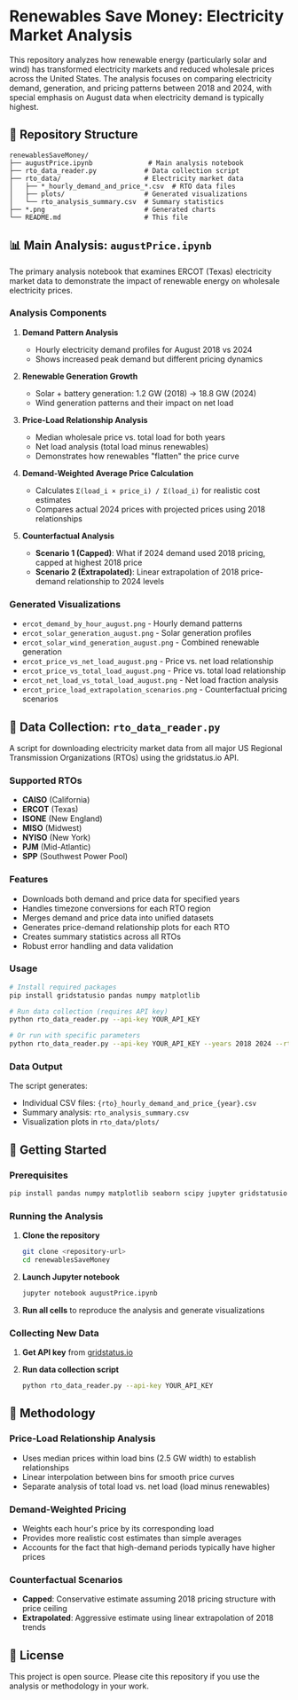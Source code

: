 # Renewables Save Money: Electricity Market Analysis

This repository analyzes how renewable energy (particularly solar and wind) has transformed electricity markets and reduced wholesale prices across the United States. The analysis focuses on comparing electricity demand, generation, and pricing patterns between 2018 and 2024, with special emphasis on August data when electricity demand is typically highest.

## 📁 Repository Structure

```
renewablesSaveMoney/
├── augustPrice.ipynb              # Main analysis notebook
├── rto_data_reader.py            # Data collection script
├── rto_data/                     # Electricity market data
│   ├── *_hourly_demand_and_price_*.csv  # RTO data files
│   ├── plots/                    # Generated visualizations
│   └── rto_analysis_summary.csv  # Summary statistics
├── *.png                         # Generated charts
└── README.md                     # This file
```

## 📊 Main Analysis: `augustPrice.ipynb`

The primary analysis notebook that examines ERCOT (Texas) electricity market data to demonstrate the impact of renewable energy on wholesale electricity prices.

### Analysis Components

1. **Demand Pattern Analysis**
   - Hourly electricity demand profiles for August 2018 vs 2024
   - Shows increased peak demand but different pricing dynamics

2. **Renewable Generation Growth**
   - Solar + battery generation: 1.2 GW (2018) → 18.8 GW (2024)
   - Wind generation patterns and their impact on net load

3. **Price-Load Relationship Analysis**
   - Median wholesale price vs. total load for both years
   - Net load analysis (total load minus renewables)
   - Demonstrates how renewables "flatten" the price curve

4. **Demand-Weighted Average Price Calculation**
   - Calculates `Σ(load_i × price_i) / Σ(load_i)` for realistic cost estimates
   - Compares actual 2024 prices with projected prices using 2018 relationships

5. **Counterfactual Analysis**
   - **Scenario 1 (Capped)**: What if 2024 demand used 2018 pricing, capped at highest 2018 price
   - **Scenario 2 (Extrapolated)**: Linear extrapolation of 2018 price-demand relationship to 2024 levels

### Generated Visualizations

- `ercot_demand_by_hour_august.png` - Hourly demand patterns
- `ercot_solar_generation_august.png` - Solar generation profiles  
- `ercot_solar_wind_generation_august.png` - Combined renewable generation
- `ercot_price_vs_net_load_august.png` - Price vs. net load relationship
- `ercot_price_vs_total_load_august.png` - Price vs. total load relationship
- `ercot_net_load_vs_total_load_august.png` - Net load fraction analysis
- `ercot_price_load_extrapolation_scenarios.png` - Counterfactual pricing scenarios

## 🔧 Data Collection: `rto_data_reader.py`

A script for downloading electricity market data from all major US Regional Transmission Organizations (RTOs) using the gridstatus.io API.

### Supported RTOs

- **CAISO** (California)
- **ERCOT** (Texas)  
- **ISONE** (New England)
- **MISO** (Midwest)
- **NYISO** (New York)
- **PJM** (Mid-Atlantic)
- **SPP** (Southwest Power Pool)

### Features

- Downloads both demand and price data for specified years
- Handles timezone conversions for each RTO region
- Merges demand and price data into unified datasets
- Generates price-demand relationship plots for each RTO
- Creates summary statistics across all RTOs
- Robust error handling and data validation

### Usage

```bash
# Install required packages
pip install gridstatusio pandas numpy matplotlib

# Run data collection (requires API key)
python rto_data_reader.py --api-key YOUR_API_KEY

# Or run with specific parameters
python rto_data_reader.py --api-key YOUR_API_KEY --years 2018 2024 --rtos ercot caiso
```

### Data Output

The script generates:
- Individual CSV files: `{rto}_hourly_demand_and_price_{year}.csv`
- Summary analysis: `rto_analysis_summary.csv`
- Visualization plots in `rto_data/plots/`

## 🚀 Getting Started

### Prerequisites

```bash
pip install pandas numpy matplotlib seaborn scipy jupyter gridstatusio
```

### Running the Analysis

1. **Clone the repository**
   ```bash
   git clone <repository-url>
   cd renewablesSaveMoney
   ```

2. **Launch Jupyter notebook**
   ```bash
   jupyter notebook augustPrice.ipynb
   ```

3. **Run all cells** to reproduce the analysis and generate visualizations

### Collecting New Data

1. **Get API key** from [gridstatus.io](https://gridstatus.io)

2. **Run data collection script**
   ```bash
   python rto_data_reader.py --api-key YOUR_API_KEY
   ```

## 🔬 Methodology

### Price-Load Relationship Analysis
- Uses median prices within load bins (2.5 GW width) to establish relationships
- Linear interpolation between bins for smooth price curves
- Separate analysis of total load vs. net load (load minus renewables)

### Demand-Weighted Pricing
- Weights each hour's price by its corresponding load
- Provides more realistic cost estimates than simple averages
- Accounts for the fact that high-demand periods typically have higher prices

### Counterfactual Scenarios
- **Capped**: Conservative estimate assuming 2018 pricing structure with price ceiling
- **Extrapolated**: Aggressive estimate using linear extrapolation of 2018 trends

## 📄 License

This project is open source. Please cite this repository if you use the analysis or methodology in your work.
